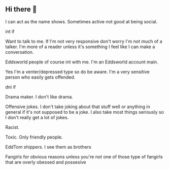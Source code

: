 ## Hi there 👋

I can act as the name shows.
Sometimes active not good at being social.

int if

Want to talk to me. 
If I'm not very responsive don't worry I'm not much of a talker. 
I'm more of a reader unless it's something I feel like I can make a conversation.

Eddsworld people of course int with me.
I'm an Eddsworld account main.

Yes I'm a venter/depressed type so do be aware.
I'm a very sensitive person who easily gets offended.

dni if

Drama maker.
I don't like drama.


Offensive jokes.
I don't take joking about that stuff well or anything in general if it's not supposed to be a joke.
I also take most things seriously so I don't really get a lot of jokes.


Racist.


Toxic.
Only friendly people.

EddTom shippers.
I see them as brothers

Fangirls for obvious reasons unless you're not one of those type of fangirls that are overly obessed and possesive
<!--
**Justadumbcookie/Justadumbcookie** is a ✨ _special_ ✨ repository because its `README.md` (this file) appears on your GitHub profile.

Here are some ideas to get you started:

- 🔭 I’m currently working on ...
- 🌱 I’m currently learning ...
- 👯 I’m looking to collaborate on ...
- 🤔 I’m looking for help with ...
- 💬 Ask me about ...
- 📫 How to reach me: ...
- 😄 Pronouns: ...
- ⚡ Fun fact: ...
-->
